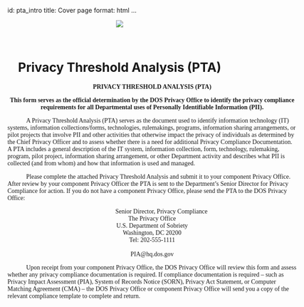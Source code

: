 id: pta_intro
title: Cover page
format: html
...

<style type="text/css" scoped>
    h2 { border-bottom:1px solid #888; }
    h3 { border-bottom: 0.5px solid #aaa; }
    h4 { margin-top: 15px; font-weight: bold; font-size: 1em; }
    blockquote { color: #666; font-size:0.8em; margin: 0 10px; }
    .notice {color: red; font-size:3.0em; text-align:center; transform: scaleY(.85);
    font-weight: bold;}
    table { border: none; border-collapse: collapse; }
    th, td { border: 1px solid #888; padding: 15px; text-align: left;}
    @media all {
        .page-break     { display: none; }
    }

    @media print {
        h1.title {
            /* v-center, need absolute */
            position: absolute; /* repeats once */
            bottom: 50%;
            /* h-center, for element with absolute positioning */
            left: 0;
            right: 0;
            margin-left: 20%;
            margin-right: 20%;
        }
        .footer {
            position: fixed; /* repeats on every page */
            bottom: 0;
        }
        table.footer {
            width: 100%;
        }
        table.footer, table.footer td {
            border: none;
            padding: 0px;
            padding-bottom: .1em;
        }
        .page-break { display: block; page-break-after: always; }
    }
</style>

<center>
<img style="max-width:70%;height:auto;" src="{{static_asset_path_for('U.S.-Customs-and-Border-Protection-CBP.png')}}">
<h1 class="title"><br/>Privacy Threshold Analysis (PTA)</h1>
</center>


<div class="page-break">
  <table class="footer">
    <tr>
      <td width="33%"><strong>PTA</strong></td>
      <td width="34%" align="center"><strong>LIMITED OFFICIAL USE</strong></td>
      <td width="33%" align="right"><!-- page number --></td>
    </tr><tr>
      <td colspan="3" align="center">Privacy Threshold Analysis</td>
    </tr>
  </table>
</div>



<div style="width: 650px; margin: auto;">

<div style="font-family: TimesNewRoman, Times, serif; font-weight: bold;">
<p style="text-align: center;">
  PRIVACY THRESHOLD ANALYSIS (PTA)
</p>

<p style="text-align: center;">
  This form serves as the official determination by the DOS Privacy Office to identify the privacy compliance requirements for all Departmental uses of Personally Identifiable Information (PII).
</p>
</div>

<div style="font-family: TimesNewRoman, Times, serif; text-indent: 3em;">
<p>
  A Privacy Threshold Analysis (PTA) serves as the document used to identify information technology (IT) systems, information collections/forms, technologies, rulemakings, programs, information sharing arrangements, or pilot projects that involve PII and other activities that otherwise impact the privacy of individuals as determined by the Chief Privacy Officer and to assess whether there is a need for additional Privacy Compliance Documentation. A PTA includes a general description of the IT system, information collection, form, technology, rulemaking, program, pilot project, information sharing arrangement, or other Department activity and describes what PII is collected (and from whom) and how that information is used and managed.
</p>

<p>
  Please complete the attached Privacy Threshold Analysis and submit it to your component Privacy Office.  After review by your component Privacy Officer the PTA is sent to the Department’s Senior Director for Privacy Compliance for action. If you do not have a component Privacy Office, please send the PTA to the DOS Privacy Office:
</p>

<p style="text-align: center;">
Senior Director, Privacy Compliance<br/>
The Privacy Office<br/>
U.S. Department of Sobriety<br/>
Washington, DC 20200<br/>
Tel: 202-555-1111<br/><br/>
PIA@hq.dos.gov
</p>

<p>
  Upon receipt from your component Privacy Office, the DOS Privacy Office will review this form and assess whether any privacy compliance documentation is required. If compliance documentation is required – such as Privacy Impact Assessment (PIA), System of Records Notice (SORN), Privacy Act Statement, or Computer Matching Agreement (CMA) – the DOS Privacy Office or component Privacy Office will send you a copy of the relevant compliance template to complete and return.
</p>

</div>

</div>
